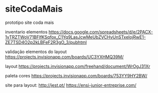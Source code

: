 # siteCodaMais
 prototipo site coda mais

inventario elementos
https://docs.google.com/spreadsheets/d/e/2PACX-1vTRZTWoV71BFlfKSqfox_C1Yq9LasJcwMeUbZVCHvUnSTxeIojRwE1-ZE7TSD4O2p2kLBFeF2R3gO_3/pubhtml

validação elementos do layout
https://projects.invisionapp.com/boards/UC3YXHMQ39M/

layout
https://projects.invisionapp.com/freehand/document/WrOgJ31Xr

paleta cores
https://projects.invisionapp.com/boards/753YY9HY2BW/

site para layout:
http://jest.pt/
https://ensi-junior-entreprise.com/

